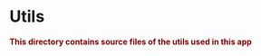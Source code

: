 # Utils

<p><strong style="color:maroon">This directory contains source files of the utils used in this app</strong></p>

